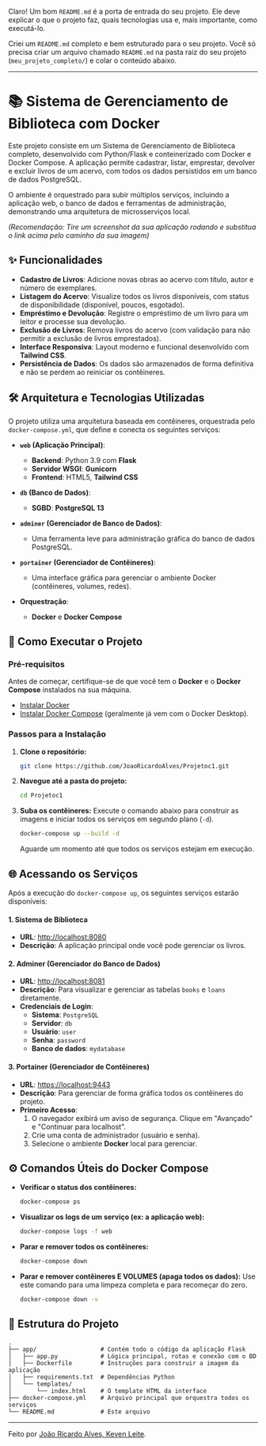 Claro! Um bom `README.md` é a porta de entrada do seu projeto. Ele deve explicar o que o projeto faz, quais tecnologias usa e, mais importante, como executá-lo.

Criei um `README.md` completo e bem estruturado para o seu projeto. Você só precisa criar um arquivo chamado `README.md` na pasta raiz do seu projeto (`meu_projeto_completo/`) e colar o conteúdo abaixo.

---

# 📚 Sistema de Gerenciamento de Biblioteca com Docker

Este projeto consiste em um Sistema de Gerenciamento de Biblioteca completo, desenvolvido com Python/Flask e conteinerizado com Docker e Docker Compose. A aplicação permite cadastrar, listar, emprestar, devolver e excluir livros de um acervo, com todos os dados persistidos em um banco de dados PostgreSQL.

O ambiente é orquestrado para subir múltiplos serviços, incluindo a aplicação web, o banco de dados e ferramentas de administração, demonstrando uma arquitetura de microsserviços local.


*(Recomendação: Tire um screenshot da sua aplicação rodando e substitua o link acima pelo caminho da sua imagem)*

## ✨ Funcionalidades

-   **Cadastro de Livros**: Adicione novas obras ao acervo com título, autor e número de exemplares.
-   **Listagem do Acervo**: Visualize todos os livros disponíveis, com status de disponibilidade (disponível, poucos, esgotado).
-   **Empréstimo e Devolução**: Registre o empréstimo de um livro para um leitor e processe sua devolução.
-   **Exclusão de Livros**: Remova livros do acervo (com validação para não permitir a exclusão de livros emprestados).
-   **Interface Responsiva**: Layout moderno e funcional desenvolvido com **Tailwind CSS**.
-   **Persistência de Dados**: Os dados são armazenados de forma definitiva e não se perdem ao reiniciar os contêineres.

## 🛠️ Arquitetura e Tecnologias Utilizadas

O projeto utiliza uma arquitetura baseada em contêineres, orquestrada pelo `docker-compose.yml`, que define e conecta os seguintes serviços:

-   **`web` (Aplicação Principal)**:
    -   **Backend**: Python 3.9 com **Flask**
    -   **Servidor WSGI**: **Gunicorn**
    -   **Frontend**: HTML5, **Tailwind CSS**

-   **`db` (Banco de Dados)**:
    -   **SGBD**: **PostgreSQL 13**

-   **`adminer` (Gerenciador de Banco de Dados)**:
    -   Uma ferramenta leve para administração gráfica do banco de dados PostgreSQL.

-   **`portainer` (Gerenciador de Contêineres)**:
    -   Uma interface gráfica para gerenciar o ambiente Docker (contêineres, volumes, redes).

-   **Orquestração**:
    -   **Docker** e **Docker Compose**

## 🚀 Como Executar o Projeto

### Pré-requisitos

Antes de começar, certifique-se de que você tem o **Docker** e o **Docker Compose** instalados na sua máquina.

-   [Instalar Docker](https://docs.docker.com/get-docker/)
-   [Instalar Docker Compose](https://docs.docker.com/compose/install/) (geralmente já vem com o Docker Desktop).

### Passos para a Instalação

1.  **Clone o repositório:**
    ```bash
    git clone https://github.com/JoaoRicardoAlves/Projetoc1.git
    ```

2.  **Navegue até a pasta do projeto:**
    ```bash
    cd Projetoc1
    ```

3.  **Suba os contêineres:**
    Execute o comando abaixo para construir as imagens e iniciar todos os serviços em segundo plano (`-d`).
    ```bash
    docker-compose up --build -d
    ```
    Aguarde um momento até que todos os serviços estejam em execução.

## 🌐 Acessando os Serviços

Após a execução do `docker-compose up`, os seguintes serviços estarão disponíveis:

#### 1. Sistema de Biblioteca
-   **URL**: [http://localhost:8080](http://localhost:8080)
-   **Descrição**: A aplicação principal onde você pode gerenciar os livros.

#### 2. Adminer (Gerenciador do Banco de Dados)
-   **URL**: [http://localhost:8081](http://localhost:8081)
-   **Descrição**: Para visualizar e gerenciar as tabelas `books` e `loans` diretamente.
-   **Credenciais de Login**:
    -   **Sistema**: `PostgreSQL`
    -   **Servidor**: `db`
    -   **Usuário**: `user`
    -   **Senha**: `password`
    -   **Banco de dados**: `mydatabase`

#### 3. Portainer (Gerenciador de Contêineres)
-   **URL**: [https://localhost:9443](https://localhost:9443)
-   **Descrição**: Para gerenciar de forma gráfica todos os contêineres do projeto.
-   **Primeiro Acesso**:
    1.  O navegador exibirá um aviso de segurança. Clique em "Avançado" e "Continuar para localhost".
    2.  Crie uma conta de administrador (usuário e senha).
    3.  Selecione o ambiente **Docker** local para gerenciar.

## ⚙️ Comandos Úteis do Docker Compose

-   **Verificar o status dos contêineres:**
    ```bash
    docker-compose ps
    ```

-   **Visualizar os logs de um serviço (ex: a aplicação web):**
    ```bash
    docker-compose logs -f web
    ```

-   **Parar e remover todos os contêineres:**
    ```bash
    docker-compose down
    ```

-   **Parar e remover contêineres E VOLUMES (apaga todos os dados):**
    Use este comando para uma limpeza completa e para recomeçar do zero.
    ```bash
    docker-compose down -v
    ```

## 📂 Estrutura do Projeto

```
.
├── app/                  # Contém todo o código da aplicação Flask
│   ├── app.py            # Lógica principal, rotas e conexão com o BD
│   ├── Dockerfile        # Instruções para construir a imagem da aplicação
│   ├── requirements.txt  # Dependências Python
│   └── templates/
│       └── index.html    # O template HTML da interface
├── docker-compose.yml    # Arquivo principal que orquestra todos os serviços
└── README.md             # Este arquivo
```

---

Feito por [João Ricardo Alves, Keven Leite](https://github.com/JoaoRicardoAlves).